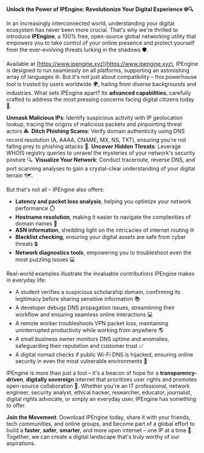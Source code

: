 **Unlock the Power of IPEngine: Revolutionize Your Digital Experience 🌐🔍**

In an increasingly interconnected world, understanding your digital ecosystem has never been more crucial. That's why we're thrilled to introduce **IPEngine**, a 100% free, open-source global networking utility that empowers you to take control of your online presence and protect yourself from the ever-evolving threats lurking in the shadows 🛡️.

Available at [https://www.ipengine.xyz](https://www.ipengine.xyz), IPEngine is designed to run seamlessly on all platforms, supporting an astonishing array of languages 🌐. But it's not just about compatibility – this powerhouse tool is trusted by users worldwide 🌍, hailing from diverse backgrounds and industries. What sets IPEngine apart? Its **advanced capabilities**, carefully crafted to address the most pressing concerns facing digital citizens today 🔑.

**Unmask Malicious IPs**: Identify suspicious activity with IP geolocation lookup, tracing the origins of malicious packets and pinpointing threat actors 🚔.
**Ditch Phishing Scams**: Verify domain authenticity using DNS record resolution (A, AAAA, CNAME, MX, NS, TXT), ensuring you're not falling prey to phishing attacks 📧.
**Uncover Hidden Threats**: Leverage WHOIS registry queries to unravel the mysteries of your network's security posture 🔍.
**Visualize Your Network**: Conduct traceroute, reverse DNS, and port scanning analyses to gain a crystal-clear understanding of your digital terrain 🗺️.

But that's not all – IPEngine also offers:

*   **Latency and packet loss analysis**, helping you optimize your network performance ⏱️
*   **Hostname resolution**, making it easier to navigate the complexities of domain names 🔗
*   **ASN information**, shedding light on the intricacies of internet routing 🌐
*   **Blacklist checking**, ensuring your digital assets are safe from cyber threats 🔒
*   **Network diagnostics tools**, empowering you to troubleshoot even the most puzzling issues 💻

Real-world examples illustrate the invaluable contributions IPEngine makes in everyday life:

*   A student verifies a suspicious scholarship domain, confirming its legitimacy before sharing sensitive information 📚
*   A developer debugs DNS propagation issues, streamlining their workflow and ensuring seamless online interactions 💻
*   A remote worker troubleshoots VPN packet loss, maintaining uninterrupted productivity while working from anywhere 🌎
*   A small business owner monitors DNS uptime and anomalies, safeguarding their reputation and customer trust 📈
*   A digital nomad checks if public Wi-Fi DNS is hijacked, ensuring online security in even the most vulnerable environments 🚀

IPEngine is more than just a tool – it's a beacon of hope for a **transparency-driven**, **digitally sovereign** internet that prioritizes user rights and promotes open-source collaboration 💪. Whether you're an IT professional, network engineer, security analyst, ethical hacker, researcher, educator, journalist, digital rights advocate, or simply an everyday user, IPEngine has something to offer.

**Join the Movement**: Download IPEngine today, share it with your friends, tech communities, and online groups, and become part of a global effort to build a **faster**, **safer**, **smarter**, and more open internet – one IP at a time 🚀. Together, we can create a digital landscape that's truly worthy of our aspirations.